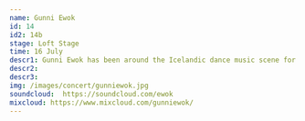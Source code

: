 ```yaml
---
name: Gunni Ewok
id: 14
id2: 14b
stage: Loft Stage
time: 16 July
descr1: Gunni Ewok has been around the Icelandic dance music scene for more than a minute now. First getting noticed when he joined drum & bass crew Breakbeat.is back in 2002 where he was a resident DJ on their monthly club nights and weekly radio show. Breakbeat.is started pushing more of the experimental side of drum & bass and then later early dubstep and the general UK Bass sounds as well as the Chicago based Footwork/Juke sounds. Alongside this you could find him playing house, techno, disco , hip hop, r&b and more experimental sets around Reykjavík. In 2013 Gunni Ewok and the Breakbeat.is crew decided to call it quits and shortly there after Gunni Ewok started Plútó with like minded DJs looking to push things forward. Plútó is a weekly radio show that has been going since 2014 as well as hosting regular club nights dedicated to the functional yet interesting parts of dance music be it new or old. So you can expect a healthy mix of bass heavy dance music across multiple genres when Gunni Ewok steps up behind the decks.
descr2:
descr3:
img: /images/concert/gunniewok.jpg
soundcloud:  https://soundcloud.com/ewok
mixcloud: https://www.mixcloud.com/gunniewok/
---
```

